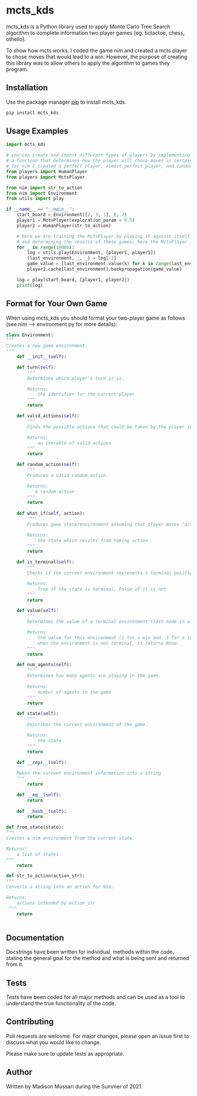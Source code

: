 # mcts_kds

mcts_kds is a Python library used to apply Monte Carlo Tree Search algorithm to complete information two player games (eg. tictactoe, chess, othello).

To show how mcts works, I coded the game nim and created a mcts player to chose moves that would lead to a win. However, the purpose of creating this library was to allow others to apply the algorithm to games they program.

## Installation

Use the package manager [pip](https://pip.pypa.io/en/stable/) to install mcts_kds.

```bash
pip install mcts_kds
```

## Usage Examples

```python
import mcts_kds

# you can create and import different types of players by implementing action, 
# a function that determines how the player will chose moves in certain environments; 
# for nim I created a perfect player, almost perfect player, and random player
from players import HumanPlayer
from players import MctsPlayer

from nim import str_to_action
from nim import Environment
from utils import play

if __name__ == "__main__":
    start_board = Environment([2, 3, 1], 0, 2)
    player1 = MctsPlayer(exploration_param = 0.5)
    player2 = HumanPlayer(str_to_action)

    # here we are training the MctsPlayer by playing it against itself for multiple rounds 
    # and determining the results of these games; here the MctsPlayer is self-playing for 10000 rounds
    for _ in range(10000):
        log = utils.play(Environment, [player1, player1])
        (last_environment, _, _) = log[-1]
        game_value = [last_environment.value(k) for k in range(last_environment.num_agents())]
        player1.cache[last_environment].backpropagation(game_value)

    log = play(start_board, [player1, player2])
    print(log)

```

## Format for Your Own Game

When using mcts_kds you should format your two-player game as follows (see nim --> environment.py for more details):

```python
class Environment:
"""
Creates a new game environment.
"""
    def __init__(self):

    def turn(self):
        """
        Determines which player's turn it is. 

        Returns:
            the identifier for the current player
        """
        return

    def valid_actions(self):
        """
        Finds the possible actions that could be taken by the player in the current environment. 

        Returns:
            an iterable of valid actions
        """
        return

    def random_action(self):
        """
        Produces a valid random action.

        Returns:
           a random action
        """
        return
    
    def what_if(self, action):
        """
        Produces game state/environment assuming that player moves "action". 

        Returns:
            the state which results from taking action
        """
        return

    def is_terminal(self):
        """
        Checks if the current environment represents a terminal position. 

        Returns:
            True if the state is terminal, False if it is not
        """
        return

    def value(self):
        """
        Determines the value of a terminal environment (last node in a branch). If the environment is not terminal, it returns None.

        Returns:
            the value for this environment (1 for a win and -1 for a loss)
            when the environment is not terminal, it returns None.
        """
        return

    def num_agents(self):
        """
        Determines how many agents are playing in the game.
        
        Returns:
            number of agents in the game
        """
        return

    def state(self):
        """
        Describes the current environment of the game.

        Returns:
            the state 
        """
        return

    def __repr__(self):
    """
    Makes the current environment information into a string.
    """
        return

    def __eq__(self):
        return
    
    def __hash__(self):
        return

def from_state(state):
"""
Creates a nim environment from the current state.

Returns:
    a list of states
"""
    return

def str_to_action(action_str):
"""
Converts a string into an action for Nim.

Returns:
    actions intended by action_str
 """
    return
 
```

## Documentation

Docstrings have been written for individual, methods within the code, stating the general goal for the method and what is being sent and returned from it.

## Tests

Tests have been coded for all major methods and can be used as a tool to understand the true functionality of the code.

## Contributing

Pull requests are welcome. For major changes, please open an issue first to discuss what you would like to change.

Please make sure to update tests as appropriate.

## Author

Written by Madison Mussari during the Summer of 2021.
